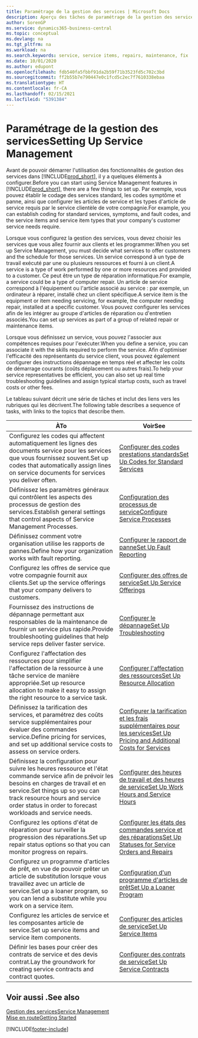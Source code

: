 ```yaml
---
title: Paramétrage de la gestion des services | Microsoft Docs
description: Aperçu des tâches de paramétrage de la gestion des services en fonction de la manière dont vos partenaires gère leurs services.
author: SorenGP
ms.service: dynamics365-business-central
ms.topic: conceptual
ms.devlang: na
ms.tgt_pltfrm: na
ms.workload: na
ms.search.keywords: service, service items, repairs, maintenance, fix
ms.date: 10/01/2020
ms.author: edupont
ms.openlocfilehash: fdb540fa5fbbf91da2b59f71b3523fd5c702c3bd
ms.sourcegitcommit: ff2b55b7e790447e0c1fcd5c2ec7f7610338ebaa
ms.translationtype: HT
ms.contentlocale: fr-CA
ms.lasthandoff: 02/15/2021
ms.locfileid: "5391384"
---
```

# <a name="setting-up-service-management"></a><span data-ttu-id="becd4-103">Paramétrage de la gestion des services</span><span class="sxs-lookup"><span data-stu-id="becd4-103">Setting Up Service Management</span></span>
<span data-ttu-id="becd4-104">Avant de pouvoir démarrer l'utilisation des fonctionnalités de gestion des services dans [!INCLUDE[prod_short](includes/prod_short.md)], il y a quelques éléments à configurer.</span><span class="sxs-lookup"><span data-stu-id="becd4-104">Before you can start using Service Management features in [!INCLUDE[prod_short](includes/prod_short.md)], there are a few things to set up.</span></span> <span data-ttu-id="becd4-105">Par exemple, vous pouvez établir le codage des services standard, les codes symptôme et panne, ainsi que configurer les articles de service et les types d'article de service requis par le service clientèle de votre compagnie.</span><span class="sxs-lookup"><span data-stu-id="becd4-105">For example, you can establish coding for standard services, symptoms, and fault codes, and the service items and service item types that your company's customer service needs require.</span></span>  

<span data-ttu-id="becd4-106">Lorsque vous configurez la gestion des services, vous devez choisir les services que vous allez fournir aux clients et les programmer.</span><span class="sxs-lookup"><span data-stu-id="becd4-106">When you set up Service Management, you must decide what services to offer customers and the schedule for those services.</span></span> <span data-ttu-id="becd4-107">Un service correspond à un type de travail exécuté par une ou plusieurs ressources et fourni à un client.</span><span class="sxs-lookup"><span data-stu-id="becd4-107">A service is a type of work performed by one or more resources and provided to a customer.</span></span> <span data-ttu-id="becd4-108">Ce peut être un type de réparation informatique.</span><span class="sxs-lookup"><span data-stu-id="becd4-108">For example, a service could be a type of computer repair.</span></span> <span data-ttu-id="becd4-109">Un article de service correspond à l'équipement ou l'article associé au service : par exemple, un ordinateur à réparer, installé chez un client spécifique.</span><span class="sxs-lookup"><span data-stu-id="becd4-109">A service item is the equipment or item needing servicing, for example, the computer needing repair, installed at a specific customer.</span></span> <span data-ttu-id="becd4-110">Vous pouvez configurer les services afin de les intégrer au groupe d'articles de réparation ou d'entretien associés.</span><span class="sxs-lookup"><span data-stu-id="becd4-110">You can set up services as part of a group of related repair or maintenance items.</span></span>  
  
<span data-ttu-id="becd4-111">Lorsque vous définissez un service, vous pouvez l'associer aux compétences requises pour l'exécuter.</span><span class="sxs-lookup"><span data-stu-id="becd4-111">When you define a service, you can associate it with the skills required to perform the service.</span></span> <span data-ttu-id="becd4-112">Afin d'optimiser l'efficacité des représentants du service client, vous pouvez également configurer des instructions dépannage en temps réel et affecter les coûts de démarrage courants (coûts déplacement ou autres frais).</span><span class="sxs-lookup"><span data-stu-id="becd4-112">To help your service representatives be efficient, you can also set up real time troubleshooting guidelines and assign typical startup costs, such as travel costs or other fees.</span></span>  

<span data-ttu-id="becd4-113">Le tableau suivant décrit une série de tâches et inclut des liens vers les rubriques qui les décrivent.</span><span class="sxs-lookup"><span data-stu-id="becd4-113">The following table describes a sequence of tasks, with links to the topics that describe them.</span></span>  
  
| <span data-ttu-id="becd4-114">À</span><span class="sxs-lookup"><span data-stu-id="becd4-114">To</span></span> | <span data-ttu-id="becd4-115">Voir</span><span class="sxs-lookup"><span data-stu-id="becd4-115">See</span></span> |
| --- | --- |
| <span data-ttu-id="becd4-116">Configurez les codes qui affectent automatiquement les lignes des documents service pour les services que vous fournissez souvent.</span><span class="sxs-lookup"><span data-stu-id="becd4-116">Set up codes that automatically assign lines on service documents for services you deliver often.</span></span> |[<span data-ttu-id="becd4-117">Configurer des codes prestations standards</span><span class="sxs-lookup"><span data-stu-id="becd4-117">Set Up Codes for Standard Services</span></span>](service-how-setup-service-coding.md)|
| <span data-ttu-id="becd4-118">Définissez les paramètres généraux qui contrôlent les aspects des processus de gestion des services.</span><span class="sxs-lookup"><span data-stu-id="becd4-118">Establish general settings that control aspects of Service Management Processes.</span></span>|[<span data-ttu-id="becd4-119">Configuration des processus de service</span><span class="sxs-lookup"><span data-stu-id="becd4-119">Configure Service Processes</span></span>](service-setup-service-processes.md)|
| <span data-ttu-id="becd4-120">Définissez comment votre organisation utilise les rapports de pannes.</span><span class="sxs-lookup"><span data-stu-id="becd4-120">Define how your organization works with fault reporting.</span></span> |[<span data-ttu-id="becd4-121">Configurer le rapport de panne</span><span class="sxs-lookup"><span data-stu-id="becd4-121">Set Up Fault Reporting</span></span>](service-how-setup-fault-reporting.md) |
| <span data-ttu-id="becd4-122">Configurez les offres de service que votre compagnie fournit aux clients.</span><span class="sxs-lookup"><span data-stu-id="becd4-122">Set up the service offerings that your company delivers to customers.</span></span>|[<span data-ttu-id="becd4-123">Configurer des offres de service</span><span class="sxs-lookup"><span data-stu-id="becd4-123">Set Up Service Offerings</span></span>](service-how-setup-service-offerings.md)|
| <span data-ttu-id="becd4-124">Fournissez des instructions de dépannage permettant aux responsables de la maintenance de fournir un service plus rapide.</span><span class="sxs-lookup"><span data-stu-id="becd4-124">Provide troubleshooting guidelines that help service reps deliver faster service.</span></span> |[<span data-ttu-id="becd4-125">Configurer le dépannage</span><span class="sxs-lookup"><span data-stu-id="becd4-125">Set Up Troubleshooting</span></span>](service-how-setup-troubleshooting.md) |
| <span data-ttu-id="becd4-126">Configurez l'affectation des ressources pour simplifier l'affectation de la ressource à une tâche service de manière appropriée.</span><span class="sxs-lookup"><span data-stu-id="becd4-126">Set up resource allocation to make it easy to assign the right resource to a service task.</span></span> |[<span data-ttu-id="becd4-127">Configurer l'affectation des ressources</span><span class="sxs-lookup"><span data-stu-id="becd4-127">Set Up Resource Allocation</span></span>](service-how-setup-resource-allocation.md) |
| <span data-ttu-id="becd4-128">Définissez la tarification des services, et paramétrez des coûts service supplémentaires pour évaluer des commandes service.</span><span class="sxs-lookup"><span data-stu-id="becd4-128">Define pricing for services, and set up additional service costs to assess on service orders.</span></span> |[<span data-ttu-id="becd4-129">Configurer la tarification et les frais supplémentaires pour les services</span><span class="sxs-lookup"><span data-stu-id="becd4-129">Set Up Pricing and Additional Costs for Services</span></span>](service-how-setup-service-costs-pricing.md)|
| <span data-ttu-id="becd4-130">Définissez la configuration pour suivre les heures ressource et l'état commande service afin de prévoir les besoins en charges de travail et en service.</span><span class="sxs-lookup"><span data-stu-id="becd4-130">Set things up so you can track resource hours and service order status in order to forecast workloads and service needs.</span></span>|[<span data-ttu-id="becd4-131">Configurer des heures de travail et des heures de service</span><span class="sxs-lookup"><span data-stu-id="becd4-131">Set Up Work Hours and Service Hours</span></span>](service-how-setup-work-service-hours.md)|
| <span data-ttu-id="becd4-132">Configurez les options d'état de réparation pour surveiller la progression des réparations.</span><span class="sxs-lookup"><span data-stu-id="becd4-132">Set up repair status options so that you can monitor progress on repairs.</span></span> | [<span data-ttu-id="becd4-133">Configurer les états des commandes service et des réparations</span><span class="sxs-lookup"><span data-stu-id="becd4-133">Set Up Statuses for Service Orders and Repairs</span></span>](service-order-repair-status.md)|
| <span data-ttu-id="becd4-134">Configurez un programme d'articles de prêt, en vue de pouvoir prêter un article de substitution lorsque vous travaillez avec un article de service.</span><span class="sxs-lookup"><span data-stu-id="becd4-134">Set up a loaner program, so you can lend a substitute while you work on a service item.</span></span> |[<span data-ttu-id="becd4-135">Configuration d'un programme d'articles de prêt</span><span class="sxs-lookup"><span data-stu-id="becd4-135">Set Up a Loaner Program</span></span>](service-how-setup-loaner-program.md) |
| <span data-ttu-id="becd4-136">Configurez les articles de service et les composantes article de service.</span><span class="sxs-lookup"><span data-stu-id="becd4-136">Set up service items and service item components.</span></span> |[<span data-ttu-id="becd4-137">Configurer des articles de service</span><span class="sxs-lookup"><span data-stu-id="becd4-137">Set Up Service Items</span></span>](service-how-setup-service-items.md) |
| <span data-ttu-id="becd4-138">Définir les bases pour créer des contrats de service et des devis contrat.</span><span class="sxs-lookup"><span data-stu-id="becd4-138">Lay the groundwork for creating service contracts and contract quotes.</span></span> |[<span data-ttu-id="becd4-139">Configurer des contrats de service</span><span class="sxs-lookup"><span data-stu-id="becd4-139">Set Up Service Contracts</span></span>](service-how-setup-service-contracts.md) |

## <a name="see-also"></a><span data-ttu-id="becd4-140">Voir aussi .</span><span class="sxs-lookup"><span data-stu-id="becd4-140">See also</span></span>
[<span data-ttu-id="becd4-141">Gestion des services</span><span class="sxs-lookup"><span data-stu-id="becd4-141">Service Management</span></span>](service-service.md)  
[<span data-ttu-id="becd4-142">Mise en route</span><span class="sxs-lookup"><span data-stu-id="becd4-142">Getting Started</span></span>](product-get-started.md)  


[!INCLUDE[footer-include](includes/footer-banner.md)]